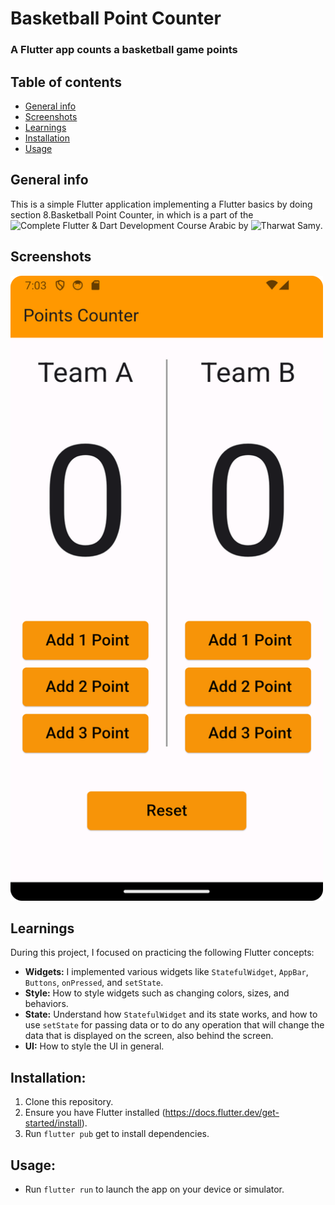 # Basketball Point Counter
### A Flutter app counts a basketball game points

## Table of contents
* [General info](#general-info)
* [Screenshots](#screenshots)
* [Learnings](#learnings)
* [Installation](#installation)
* [Usage](#usage)

## General info
This is a simple Flutter application implementing a Flutter basics by doing section 8.Basketball Point Counter, in which is a part of the 
![Complete Flutter & Dart Development Course Arabic]([https://www.udemy.com/course/best-and-complete-flutter-course-for-beginners/?couponCode=KEEPLEARNING]) by ![Tharwat Samy](https://www.linkedin.com/in/tharwat-samy-363aa7177/).


## Screenshots
<img src="https://github.com/AGreynoon/basketball_point_counter/blob/main/screenshots/Screenshot_01.png" width="500" height="1000"/>

## Learnings
During this project, I focused on practicing the following Flutter concepts:
* **Widgets:** I implemented various widgets like `StatefulWidget`, `AppBar`, `Buttons`, `onPressed`, and `setState`.
* **Style:** How to style widgets such as changing colors, sizes, and behaviors.
* **State:** Understand how `StatefulWidget` and its state works, and how to use `setState` for passing data or to do any operation that will change the data that is displayed on the screen, also behind the screen.
* **UI:** How to style the UI in general.

## Installation:
1. Clone this repository.
2. Ensure you have Flutter installed (https://docs.flutter.dev/get-started/install).
3. Run `flutter pub` get to install dependencies.

## Usage:
* Run `flutter run` to launch the app on your device or simulator.
